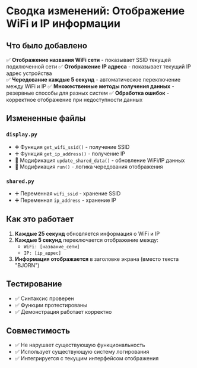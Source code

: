 # Сводка изменений: Отображение WiFi и IP информации

## Что было добавлено

✅ **Отображение названия WiFi сети** - показывает SSID текущей подключенной сети
✅ **Отображение IP адреса** - показывает текущий IP адрес устройства  
✅ **Чередование каждые 5 секунд** - автоматическое переключение между WiFi и IP
✅ **Множественные методы получения данных** - резервные способы для разных систем
✅ **Обработка ошибок** - корректное отображение при недоступности данных

## Измененные файлы

### `display.py`
- ➕ Функция `get_wifi_ssid()` - получение SSID
- ➕ Функция `get_ip_address()` - получение IP
- 🔧 Модификация `update_shared_data()` - обновление WiFi/IP данных
- 🔧 Модификация `run()` - логика чередования отображения

### `shared.py`
- ➕ Переменная `wifi_ssid` - хранение SSID
- ➕ Переменная `ip_address` - хранение IP

## Как это работает

1. **Каждые 25 секунд** обновляется информация о WiFi и IP
2. **Каждые 5 секунд** переключается отображение между:
   - `WiFi: [название_сети]`
   - `IP: [ip_адрес]`
3. **Информация отображается** в заголовке экрана (вместо текста "BJORN")

## Тестирование

- ✅ Синтаксис проверен
- ✅ Функции протестированы
- ✅ Демонстрация работает корректно

## Совместимость

- ✅ Не нарушает существующую функциональность
- ✅ Использует существующую систему логирования
- ✅ Интегрируется с текущим интерфейсом отображения